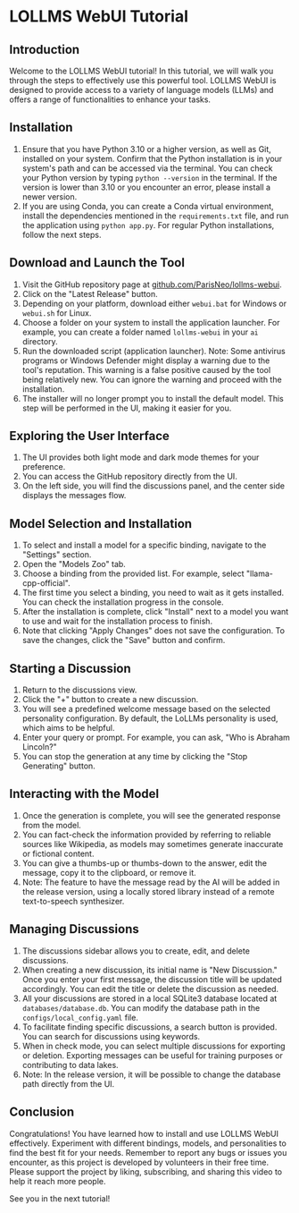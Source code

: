 # LOLLMS WebUI Tutorial

## Introduction
Welcome to the LOLLMS WebUI tutorial! In this tutorial, we will walk you through the steps to effectively use this powerful tool. LOLLMS WebUI is designed to provide access to a variety of language models (LLMs) and offers a range of functionalities to enhance your tasks.

## Installation
1. Ensure that you have Python 3.10 or a higher version, as well as Git, installed on your system. Confirm that the Python installation is in your system's path and can be accessed via the terminal. You can check your Python version by typing `python --version` in the terminal. If the version is lower than 3.10 or you encounter an error, please install a newer version.
2. If you are using Conda, you can create a Conda virtual environment, install the dependencies mentioned in the `requirements.txt` file, and run the application using `python app.py`. For regular Python installations, follow the next steps.

## Download and Launch the Tool
1. Visit the GitHub repository page at [github.com/ParisNeo/lollms-webui](https://github.com/ParisNeo/lollms-webui).
2. Click on the "Latest Release" button.
3. Depending on your platform, download either `webui.bat` for Windows or `webui.sh` for Linux.
4. Choose a folder on your system to install the application launcher. For example, you can create a folder named `lollms-webui` in your `ai` directory.
5. Run the downloaded script (application launcher). Note: Some antivirus programs or Windows Defender might display a warning due to the tool's reputation. This warning is a false positive caused by the tool being relatively new. You can ignore the warning and proceed with the installation.
6. The installer will no longer prompt you to install the default model. This step will be performed in the UI, making it easier for you.

## Exploring the User Interface
1. The UI provides both light mode and dark mode themes for your preference.
2. You can access the GitHub repository directly from the UI.
3. On the left side, you will find the discussions panel, and the center side displays the messages flow.

## Model Selection and Installation
1. To select and install a model for a specific binding, navigate to the "Settings" section.
2. Open the "Models Zoo" tab.
3. Choose a binding from the provided list. For example, select "llama-cpp-official".
4. The first time you select a binding, you need to wait as it gets installed. You can check the installation progress in the console.
5. After the installation is complete, click "Install" next to a model you want to use and wait for the installation process to finish.
6. Note that clicking "Apply Changes" does not save the configuration. To save the changes, click the "Save" button and confirm.

## Starting a Discussion
1. Return to the discussions view.
2. Click the "+" button to create a new discussion.
3. You will see a predefined welcome message based on the selected personality configuration. By default, the LoLLMs personality is used, which aims to be helpful.
4. Enter your query or prompt. For example, you can ask, "Who is Abraham Lincoln?"
5. You can stop the generation at any time by clicking the "Stop Generating" button.

## Interacting with the Model
1. Once the generation is complete, you will see the generated response from the model.
2. You can fact-check the information provided by referring to reliable sources like Wikipedia, as models may sometimes generate inaccurate or fictional content.
3. You can give a thumbs-up or thumbs-down to the answer, edit the message, copy it to the clipboard, or remove it.
4. Note: The feature to have the message read by the AI will be added in the release version, using a locally stored library instead of a remote text-to-speech synthesizer.

## Managing Discussions
1. The discussions sidebar allows you to create, edit, and delete discussions.
2. When creating a new discussion, its initial name is "New Discussion." Once you enter your first message, the discussion title will be updated accordingly. You can edit the title or delete the discussion as needed.
3. All your discussions are stored in a local SQLite3 database located at `databases/database.db`. You can modify the database path in the `configs/local_config.yaml` file.
4. To facilitate finding specific discussions, a search button is provided. You can search for discussions using keywords.
5. When in check mode, you can select multiple discussions for exporting or deletion. Exporting messages can be useful for training purposes or contributing to data lakes.
6. Note: In the release version, it will be possible to change the database path directly from the UI.

## Conclusion
Congratulations! You have learned how to install and use LOLLMS WebUI effectively. Experiment with different bindings, models, and personalities to find the best fit for your needs. Remember to report any bugs or issues you encounter, as this project is developed by volunteers in their free time. Please support the project by liking, subscribing, and sharing this video to help it reach more people.

See you in the next tutorial!
